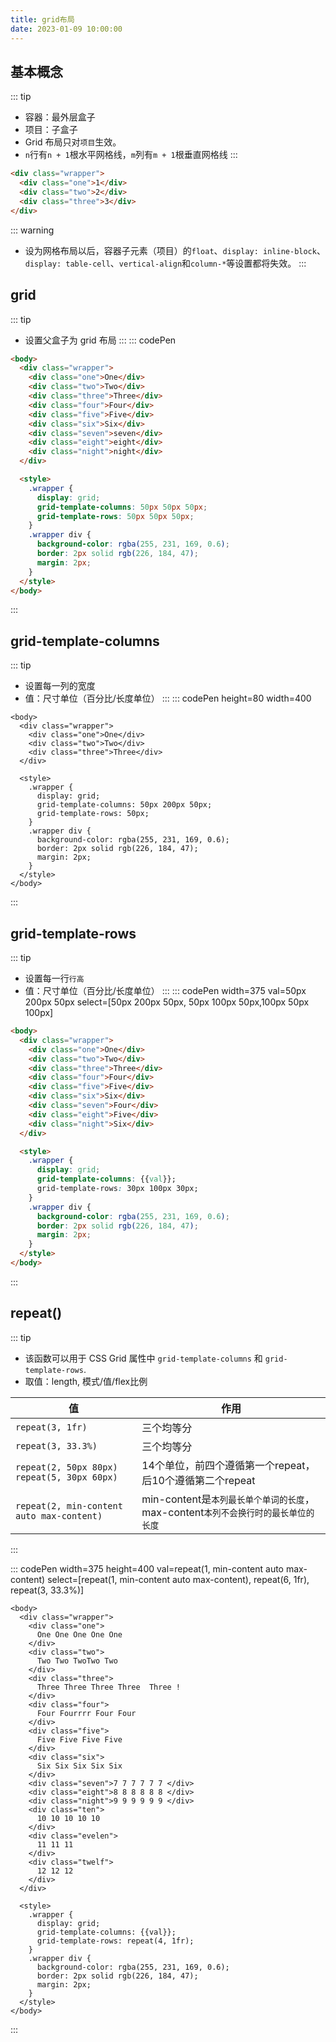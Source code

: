 ```yaml
---
title: grid布局
date: 2023-01-09 10:00:00
---
```

## 基本概念
::: tip
* 容器：最外层盒子
* 项目：子盒子
* Grid 布局只对`项目`生效。
* `n`行有`n + 1`根水平网格线，`m`列有`m + 1`根垂直网格线
:::
```html
<div class="wrapper">
  <div class="one">1</div>
  <div class="two">2</div>
  <div class="three">3</div>
</div>
```
::: warning
* 设为网格布局以后，容器子元素（项目）的`float`、`display: inline-block`、`display: table-cell`、`vertical-align`和`column-*`等设置都将失效。
:::
## grid
::: tip
* 设置父盒子为 grid 布局
:::
::: codePen
```html
<body>
  <div class="wrapper">
    <div class="one">One</div>
    <div class="two">Two</div>
    <div class="three">Three</div>
    <div class="four">Four</div>
    <div class="five">Five</div>
    <div class="six">Six</div>
    <div class="seven">seven</div>
    <div class="eight">eight</div>
    <div class="night">night</div>
  </div>

  <style>
    .wrapper {
      display: grid;
      grid-template-columns: 50px 50px 50px;
      grid-template-rows: 50px 50px 50px;
    }
    .wrapper div {
      background-color: rgba(255, 231, 169, 0.6);
      border: 2px solid rgb(226, 184, 47);
      margin: 2px;
    }
  </style>
</body>
```
:::
## grid-template-columns
::: tip
* 设置每一列的宽度
* 值：尺寸单位（百分比/长度单位）
:::
::: codePen height=80 width=400
```html{11}
<body>
  <div class="wrapper">
    <div class="one">One</div>
    <div class="two">Two</div>
    <div class="three">Three</div>
  </div>

  <style>
    .wrapper {
      display: grid;
      grid-template-columns: 50px 200px 50px;
      grid-template-rows: 50px;
    }
    .wrapper div {
      background-color: rgba(255, 231, 169, 0.6);
      border: 2px solid rgb(226, 184, 47);
      margin: 2px;
    }
  </style>
</body>
```
:::
## grid-template-rows
::: tip
* 设置每一行`行高`
* 值：尺寸单位（百分比/长度单位）
:::
::: codePen width=375 val=50px 200px 50px select=[50px 200px 50px, 50px 100px 50px,100px 50px 100px]
```html
<body>
  <div class="wrapper">
    <div class="one">One</div>
    <div class="two">Two</div>
    <div class="three">Three</div>
    <div class="four">Four</div>
    <div class="five">Five</div>
    <div class="six">Six</div>
    <div class="seven">Four</div>
    <div class="eight">Five</div>
    <div class="night">Six</div>
  </div>

  <style>
    .wrapper {
      display: grid;
      grid-template-columns: {{val}};
      grid-template-rows: 30px 100px 30px;
    }
    .wrapper div {
      background-color: rgba(255, 231, 169, 0.6);
      border: 2px solid rgb(226, 184, 47);
      margin: 2px;
    }
  </style>
</body>
```
:::
## repeat()
::: tip
* 该函数可以用于 CSS Grid 属性中 `grid-template-columns` 和 `grid-template-rows`.
* 取值：length, 模式/值/flex比例

|值|作用|
|---|---|
|`repeat(3, 1fr)`|三个均等分|
|`repeat(3, 33.3%)`|三个均等分|
|`repeat(2, 50px 80px) repeat(5, 30px 60px)`|14个单位，前四个遵循第一个repeat，后10个遵循第二个repeat|
|`repeat(2, min-content auto max-content)`|min-content是`本列最长单个单词的长度`，max-content`本列不会换行时的最长单位的长度`|
:::

::: codePen width=375 height=400 val=repeat(1, min-content auto max-content) select=[repeat(1, min-content auto max-content), repeat(6, 1fr), repeat(3, 33.3%)]
```html{38}
<body>
  <div class="wrapper">
    <div class="one">
      One One One One One
    </div>
    <div class="two">
      Two Two TwoTwo Two 
    </div>
    <div class="three">
      Three Three Three Three  Three !
    </div>
    <div class="four">
      Four Fourrrr Four Four
    </div>
    <div class="five">
      Five Five Five Five
    </div>
    <div class="six">
      Six Six Six Six Six
    </div>
    <div class="seven">7 7 7 7 7 7 </div>
    <div class="eight">8 8 8 8 8 8 </div>
    <div class="night">9 9 9 9 9 9 </div>
    <div class="ten">
      10 10 10 10 10
    </div>
    <div class="evelen">
      11 11 11
    </div>
    <div class="twelf">
      12 12 12
    </div>
  </div>

  <style>
    .wrapper {
      display: grid;
      grid-template-columns: {{val}};
      grid-template-rows: repeat(4, 1fr);
    }
    .wrapper div {
      background-color: rgba(255, 231, 169, 0.6);
      border: 2px solid rgb(226, 184, 47);
      margin: 2px;
    }
  </style>
</body>
```
:::